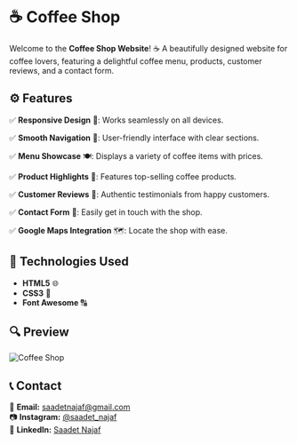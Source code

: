 # ☕ Coffee Shop 

Welcome to the **Coffee Shop Website**! ☕ A beautifully designed website for coffee lovers, featuring a delightful coffee menu, products, customer reviews, and a contact form.
 

## ⚙️ Features  

✅ **Responsive Design** 📱: Works seamlessly on all devices.

✅ **Smooth Navigation** 🧭: User-friendly interface with clear sections.

✅ **Menu Showcase** 🍽️: Displays a variety of coffee items with prices.

✅ **Product Highlights** 🎯: Features top-selling coffee products.

✅ **Customer Reviews** 🌟: Authentic testimonials from happy customers.

✅ **Contact Form** 📩: Easily get in touch with the shop.

✅ **Google Maps Integration** 🗺️: Locate the shop with ease.


## 🔧 Technologies Used  

- **HTML5** 🌐
- **CSS3** 🎨
- **Font Awesome** 🔠  

## 🔍 Preview  

![Coffee Shop](coffeeshop.gif)  

## 📞 Contact  

📩 **Email:** [saadetnajaf@gmail.com](mailto:saadetnajaf@gmail.com)  
📷 **Instagram:** [@saadet_najaf](https://www.instagram.com/saadet_najaf)  
💼 **LinkedIn:** [Saadet Najaf](https://www.linkedin.com/in/saadetnajaf/)  
